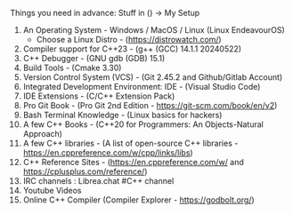 Things you need in advance:
Stuff in () -> My Setup

1. An Operating System - Windows / MacOS / Linux (Linux EndeavourOS)
   - Choose a Linux Distro - (https://distrowatch.com/)
2. Compiler support for C++23 - (g++ (GCC) 14.1.1 20240522)
3. C++ Debugger - (GNU gdb (GDB) 15.1)
4. Build Tools - (Cmake 3.30)
5. Version Control System (VCS) - (Git 2.45.2 and Github/Gitlab Account)
6. Integrated Development Environment: IDE - (Visual Studio Code)
7. IDE Extensions - (C/C++ Extension Pack)
8. Pro Git Book - (Pro Git 2nd Edition - https://git-scm.com/book/en/v2)
9.  Bash Terminal Knowledge - (Linux basics for hackers)
10. A few C++ Books - (C++20 for Programmers: An Objects-Natural Approach)
11. A few C++ libraries - (A list of open-source C++ libraries - https://en.cppreference.com/w/cpp/links/libs)
12. C++ Reference Sites - (https://en.cppreference.com/w/ and https://cplusplus.com/reference/)
13. IRC channels : Librea.chat #C++ channel
14. Youtube Videos
15. Online C++ Compiler (Compiler Explorer - https://godbolt.org/)

